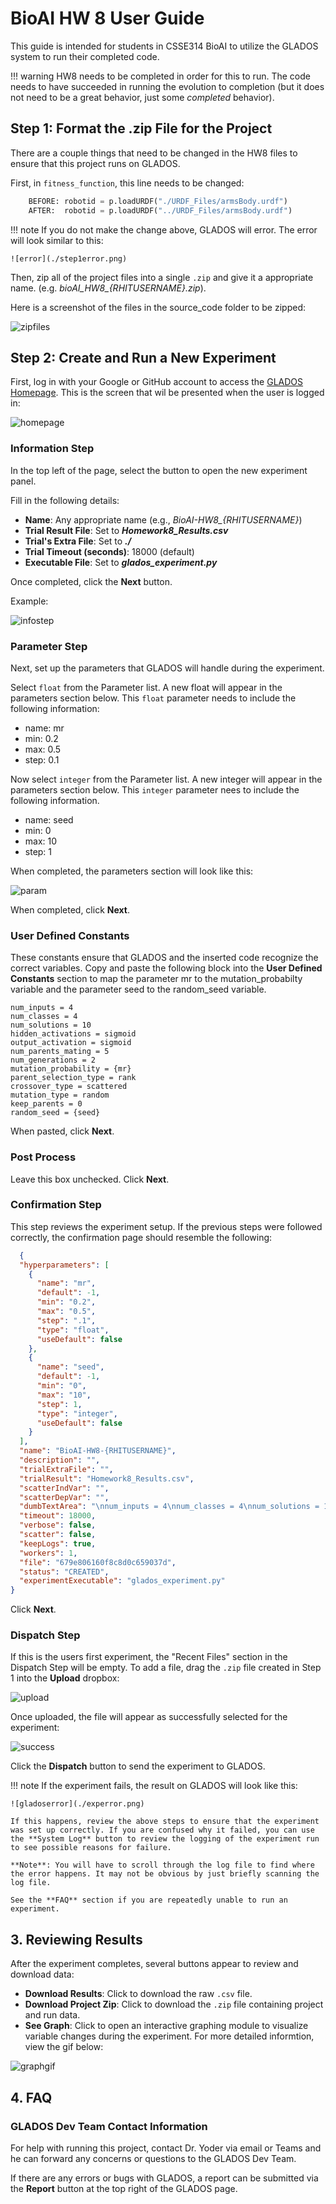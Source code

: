 # BioAI HW 8 User Guide

This guide is intended for students in CSSE314 BioAI to utilize the GLADOS system to run their completed code.

!!! warning
    HW8 needs to be completed in order for this to run. The code needs to have succeeded in running the evolution to completion (but it does not need to be a great behavior, just some *completed* behavior).

## Step 1: Format the .zip File for the Project

There are a couple things that need to be changed in the HW8 files to ensure that this project runs on GLADOS.


First, in `fitness_function`, this line needs to be changed:

```python
    BEFORE: robotid = p.loadURDF("./URDF_Files/armsBody.urdf")
    AFTER:  robotid = p.loadURDF("../URDF_Files/armsBody.urdf")
```

!!! note
    If you do not make the change above, GLADOS will error. The error will look similar to this:

    ![error](./step1error.png)

Then, zip all of the project files into a single `.zip` and give it a appropriate name. (e.g. *bioAI_HW8_{RHITUSERNAME}.zip*).

Here is a screenshot of the files in the source_code folder to be zipped:

![zipfiles](./zipfiles.png)

## Step 2: Create and Run a New Experiment

First, log in with your Google or GitHub account to access the [GLADOS Homepage](https://glados.csse.rose-hulman.edu). This is the screen that wil be presented when the user is logged in:

![homepage](./homepage.png)

### Information Step

In the top left of the page, select the  button to open the new experiment panel.

Fill in the following details:

- **Name**: Any appropriate name (e.g., *BioAI-HW8_{RHITUSERNAME}*)
- **Trial Result File**: Set to ***Homework8\_Results.csv***
- **Trial's Extra File**: Set to ***./***
- **Trial Timeout (seconds)**: 18000 (default)
- **Executable File**: Set to ***glados\_experiment.py***

Once completed, click the **Next** button.

Example:

![infostep](./infostep.png)

### Parameter Step

Next, set up the parameters that GLADOS will handle during the experiment. 

Select `float` from the Parameter list. A new float will appear in the parameters section below. This `float` parameter needs to include the following information:

* name: mr
* min: 0.2
* max: 0.5
* step: 0.1

Now select `integer` from the Parameter list. A new integer will appear in the parameters section below. This `integer` parameter nees to include the following information.

* name: seed
* min: 0
* max: 10
* step: 1

When completed, the parameters section will look like this:

![param](./param.png)

When completed, click **Next**.

### User Defined Constants

These constants ensure that GLADOS and the inserted code recognize the correct variables. Copy and paste the following block into the **User Defined Constants** section to map the parameter mr to the mutation_probabilty variable and the parameter seed to the random_seed variable.

```
num_inputs = 4
num_classes = 4
num_solutions = 10
hidden_activations = sigmoid
output_activation = sigmoid
num_parents_mating = 5
num_generations = 2
mutation_probability = {mr}
parent_selection_type = rank
crossover_type = scattered
mutation_type = random
keep_parents = 0
random_seed = {seed}
```

When pasted, click **Next**.

### Post Process

Leave this box unchecked. Click **Next**.

### Confirmation Step

This step reviews the experiment setup. If the previous steps were followed correctly, the confirmation page should resemble the following:

```json
  {
  "hyperparameters": [
    {
      "name": "mr",
      "default": -1,
      "min": "0.2",
      "max": "0.5",
      "step": ".1",
      "type": "float",
      "useDefault": false
    },
    {
      "name": "seed",
      "default": -1,
      "min": "0",
      "max": "10",
      "step": 1,
      "type": "integer",
      "useDefault": false
    }
  ],
  "name": "BioAI-HW8-{RHITUSERNAME}",
  "description": "",
  "trialExtraFile": "",
  "trialResult": "Homework8_Results.csv",
  "scatterIndVar": "",
  "scatterDepVar": "",
  "dumbTextArea": "\nnum_inputs = 4\nnum_classes = 4\nnum_solutions = 10\nhidden_activations = sigmoid\noutput_activation = sigmoid\nnum_parents_mating = 5\nnum_generations = 2\nmutation_probability = {mr}\nparent_selection_type = rank\ncrossover_type = scattered\nmutation_type = random\nkeep_parents = 0\nrandom_seed = {seed}",
  "timeout": 18000,
  "verbose": false,
  "scatter": false,
  "keepLogs": true,
  "workers": 1,
  "file": "679e806160f8c8d0c659037d",
  "status": "CREATED",
  "experimentExecutable": "glados_experiment.py"
}
```

Click **Next**.

### Dispatch Step

If this is the users first experiment, the "Recent Files" section in the Dispatch Step will be empty. To add a file, drag the `.zip` file created in Step 1 into the **Upload** dropbox:

![upload](./upload.png)

Once uploaded, the file will appear as successfully selected for the experiment:

![success](./uploadedsuccess.png)

Click the **Dispatch** button to send the experiment to GLADOS.

!!! note
    If the experiment fails, the result on GLADOS will look like this:

    ![gladoserror](./experror.png)

    If this happens, review the above steps to ensure that the experiment was set up correctly. If you are confused why it failed, you can use the **System Log** button to review the logging of the experiment run to see possible reasons for failure.

    **Note**: You will have to scroll through the log file to find where the error happens. It may not be obvious by just briefly scanning the log file.

    See the **FAQ** section if you are repeatedly unable to run an experiment.

## 3. Reviewing Results

After the experiment completes, several buttons appear to review and download data:

- **Download Results**: Click to download the raw `.csv` file.
- **Download Project Zip**: Click to download the `.zip` file containing project and run data.
- **See Graph**: Click to open an interactive graphing module to visualize variable changes during the experiment. For more detailed informtion, view the gif below:

![graphgif](./glados_graph_demo.gif)

## 4. FAQ

### GLADOS Dev Team Contact Information

For help with running this project, contact Dr. Yoder via email or Teams and he can forward any concerns or questions to the GLADOS Dev Team.

If there are any errors or bugs with GLADOS, a report can be submitted via the **Report** button at the top right of the GLADOS page.